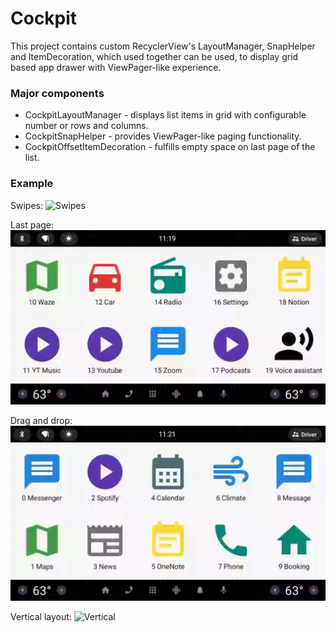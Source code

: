 Cockpit
===========================================================
This project contains custom RecyclerView's LayoutManager, SnapHelper and ItemDecoration, which used
together can be used, to display grid based app drawer with ViewPager-like experience.

### Major components
* CockpitLayoutManager - displays list items in grid with configurable number or rows and columns.
* CockpitSnapHelper - provides ViewPager-like paging functionality.
* CockpitOffsetItemDecoration - fulfills empty space on last page of the list.

### Example
Swipes:
![Swipes](https://github.com/dtokarzewski/Cockpit/blob/master/recordings/Cockpit%20swipes.gif)

Last page:
![Last page](https://github.com/dtokarzewski/Cockpit/blob/master/recordings/Cockpit%20last%20page.gif)

Drag and drop:
![Drag and drop](https://github.com/dtokarzewski/Cockpit/blob/master/recordings/Cockpit%20drag%20and%20drop.gif)

Vertical layout:
![Vertical](https://github.com/dtokarzewski/Cockpit/blob/master/recordings/Cockpit%20vertical.gif)
